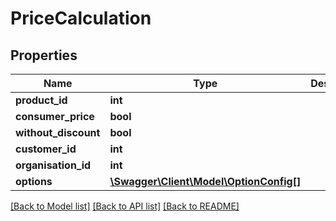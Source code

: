 # PriceCalculation

## Properties
Name | Type | Description | Notes
------------ | ------------- | ------------- | -------------
**product_id** | **int** |  | [optional] 
**consumer_price** | **bool** |  | [optional] 
**without_discount** | **bool** |  | [optional] 
**customer_id** | **int** |  | [optional] 
**organisation_id** | **int** |  | [optional] 
**options** | [**\Swagger\Client\Model\OptionConfig[]**](OptionConfig.md) |  | [optional] 

[[Back to Model list]](../README.md#documentation-for-models) [[Back to API list]](../README.md#documentation-for-api-endpoints) [[Back to README]](../README.md)


